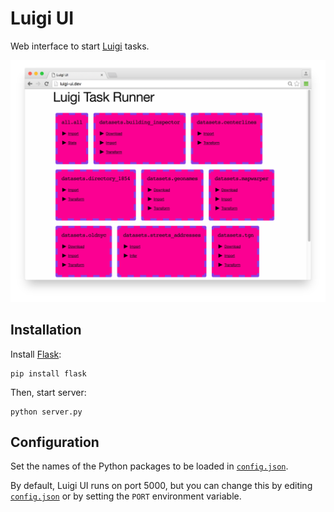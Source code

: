 # Luigi UI

Web interface to start [Luigi](https://github.com/spotify/luigi/) tasks.

![](screenshot.png)

## Installation

Install [Flask](http://flask.pocoo.org/):

    pip install flask

Then, start server:

    python server.py

## Configuration

Set the names of the Python packages to be loaded in [`config.json`](config.json).

By default, Luigi UI runs on port 5000, but you can change this by editing [`config.json`](config.json) or by setting the `PORT` environment variable.
